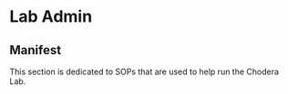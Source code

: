 # Lab Admin

## Manifest
This section is dedicated to SOPs that are used to help run the Chodera Lab. 
